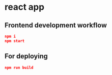 # react app


## Frontend development workflow

```json
npm i
npm start
```

## For deploying

```json
npm run build
```

